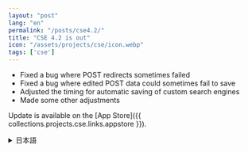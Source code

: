```yaml
---
layout: "post"
lang: "en"
permalink: "/posts/cse4.2/"
title: "CSE 4.2 is out"
icon: "/assets/projects/cse/icon.webp"
tags: ['cse']
---
```


- Fixed a bug where POST redirects sometimes failed
- Fixed a bug where edited POST data could sometimes fail to save
- Adjusted the timing for automatic saving of custom search engines
- Made some other adjustments

Update is available on the [App Store]({{ collections.projects.cse.links.appstore }}).

<details lang="ja">
<summary>日本語</summary>

- POSTリダイレクトがうまく行われないことがある問題を修正しました
- 編集したPOSTデータが保存できないことがある問題を修正しました
- 検索エンジンの自動保存のタイミングを調整しました
- その他いくつかの調整を行いました

</details>
